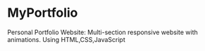# MyPortfolio
Personal Portfolio Website: Multi-section responsive website with animations. Using HTML,CSS,JavaScript
